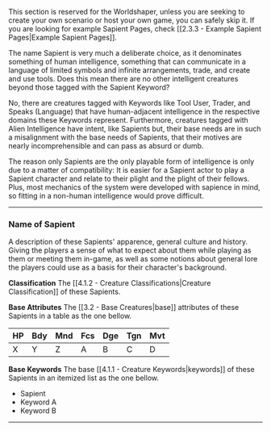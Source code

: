 This section is reserved for the Worldshaper, unless you are seeking to create your own scenario or host your own game, you can safely skip it. If you are looking for example Sapient Pages, check [[2.3.3 - Example Sapient Pages|Example Sapient Pages]].

The name Sapient is very much a deliberate choice, as it denominates something of human intelligence, something that can communicate in a language of limited symbols and infinite arrangements, trade, and create and use tools. Does this mean there are no other intelligent creatures beyond those tagged with the Sapient Keyword?

No, there are creatures tagged with Keywords like Tool User, Trader, and Speaks (Language) that have human-adjacent intelligence in the respective domains these Keywords represent. Furthermore, creatures tagged with Alien Intelligence have intent, like Sapients but, their base needs are in such a misalignment with the base needs of Sapients, that their motives are nearly incomprehensible and can pass as absurd or dumb.

The reason only Sapients are the only playable form of intelligence is only due to a matter of compatibility: It is easier for a Sapient actor to play a Sapient character and relate to their plight and the plight of their fellows. Plus, most mechanics of the system were developed with sapience in mind, so fitting in a non-human intelligence would prove difficult.

___
### Name of Sapient
A description of these Sapients' apparence, general culture and history. Giving the players a sense of what to expect about them while playing as them or meeting them in-game, as well as some notions about general lore the players could use as a basis for their character's background.

__Classification__
The [[4.1.2 - Creature Classifications|Creature Classification]] of these Sapients.

__Base Attributes__
The [[3.2 - Base Creatures|base]] attributes of these Sapients in a table as the one bellow.

HP | Bdy | Mnd | Fcs | Dge | Tgn | Mvt 
-- | --- | --- | --- | --- | --- | --- 
X | Y | Z | A | B | C | D 

__Base Keywords__
The base [[4.1.1 - Creature Keywords|keywords]] of these Sapients in an itemized list as the one bellow.

- Sapient
- Keyword A
- Keyword B

___